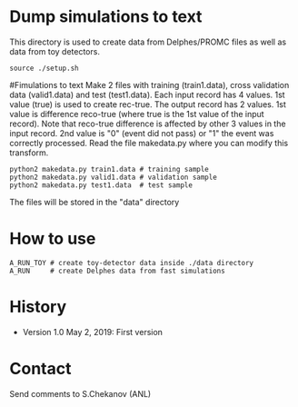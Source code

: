 # Dump simulations to text 

This directory is used to create data from Delphes/PROMC files
as well as data from toy detectors.

```
source ./setup.sh
```


#Fimulations to text
Make 2 files with training (train1.data), cross validation data (valid1.data) and test (test1.data).
Each input record has 4 values. 1st value (true) is used to create rec-true.
The output record has  2 values. 1st value is difference reco-true (where true is the 1st value
of the input record). Note that reco-true difference is affected by other 3 values
in the input record.
2nd value is "0" (event did not pass) or "1" the event was correctly processed.
Read the file makedata.py where you can modify this transform.


```
python2 makedata.py train1.data # training sample
python2 makedata.py valid1.data # validation sample
python2 makedata.py test1.data  # test sample
```

The files will be stored in the "data" directory


# How to use


```
A_RUN_TOY # create toy-detector data inside ./data directory
A_RUN     # create Delphes data from fast simulations

```


# History

 - Version 1.0 May 2, 2019: First version

# Contact 
Send  comments to S.Chekanov (ANL)

